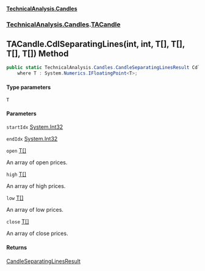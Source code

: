 #### [TechnicalAnalysis.Candles](TechnicalAnalysis.Candles.md 'TechnicalAnalysis.Candles')
### [TechnicalAnalysis.Candles](TechnicalAnalysis.Candles.md#TechnicalAnalysis.Candles 'TechnicalAnalysis.Candles').[TACandle](TACandle.md 'TechnicalAnalysis.Candles.TACandle')

## TACandle.CdlSeparatingLines<T>(int, int, T[], T[], T[], T[]) Method

```csharp
public static TechnicalAnalysis.Candles.CandleSeparatingLinesResult CdlSeparatingLines<T>(int startIdx, int endIdx, T[] open, T[] high, T[] low, T[] close)
    where T : System.Numerics.IFloatingPoint<T>;
```
#### Type parameters

<a name='TechnicalAnalysis.Candles.TACandle.CdlSeparatingLines_T_(int,int,T[],T[],T[],T[]).T'></a>

`T`
#### Parameters

<a name='TechnicalAnalysis.Candles.TACandle.CdlSeparatingLines_T_(int,int,T[],T[],T[],T[]).startIdx'></a>

`startIdx` [System.Int32](https://docs.microsoft.com/en-us/dotnet/api/System.Int32 'System.Int32')

<a name='TechnicalAnalysis.Candles.TACandle.CdlSeparatingLines_T_(int,int,T[],T[],T[],T[]).endIdx'></a>

`endIdx` [System.Int32](https://docs.microsoft.com/en-us/dotnet/api/System.Int32 'System.Int32')

<a name='TechnicalAnalysis.Candles.TACandle.CdlSeparatingLines_T_(int,int,T[],T[],T[],T[]).open'></a>

`open` [T](TACandle.CdlSeparatingLines_T_(int,int,T[],T[],T[],T[]).md#TechnicalAnalysis.Candles.TACandle.CdlSeparatingLines_T_(int,int,T[],T[],T[],T[]).T 'TechnicalAnalysis.Candles.TACandle.CdlSeparatingLines<T>(int, int, T[], T[], T[], T[]).T')[[]](https://docs.microsoft.com/en-us/dotnet/api/System.Array 'System.Array')

An array of open prices.

<a name='TechnicalAnalysis.Candles.TACandle.CdlSeparatingLines_T_(int,int,T[],T[],T[],T[]).high'></a>

`high` [T](TACandle.CdlSeparatingLines_T_(int,int,T[],T[],T[],T[]).md#TechnicalAnalysis.Candles.TACandle.CdlSeparatingLines_T_(int,int,T[],T[],T[],T[]).T 'TechnicalAnalysis.Candles.TACandle.CdlSeparatingLines<T>(int, int, T[], T[], T[], T[]).T')[[]](https://docs.microsoft.com/en-us/dotnet/api/System.Array 'System.Array')

An array of high prices.

<a name='TechnicalAnalysis.Candles.TACandle.CdlSeparatingLines_T_(int,int,T[],T[],T[],T[]).low'></a>

`low` [T](TACandle.CdlSeparatingLines_T_(int,int,T[],T[],T[],T[]).md#TechnicalAnalysis.Candles.TACandle.CdlSeparatingLines_T_(int,int,T[],T[],T[],T[]).T 'TechnicalAnalysis.Candles.TACandle.CdlSeparatingLines<T>(int, int, T[], T[], T[], T[]).T')[[]](https://docs.microsoft.com/en-us/dotnet/api/System.Array 'System.Array')

An array of low prices.

<a name='TechnicalAnalysis.Candles.TACandle.CdlSeparatingLines_T_(int,int,T[],T[],T[],T[]).close'></a>

`close` [T](TACandle.CdlSeparatingLines_T_(int,int,T[],T[],T[],T[]).md#TechnicalAnalysis.Candles.TACandle.CdlSeparatingLines_T_(int,int,T[],T[],T[],T[]).T 'TechnicalAnalysis.Candles.TACandle.CdlSeparatingLines<T>(int, int, T[], T[], T[], T[]).T')[[]](https://docs.microsoft.com/en-us/dotnet/api/System.Array 'System.Array')

An array of close prices.

#### Returns
[CandleSeparatingLinesResult](CandleSeparatingLinesResult.md 'TechnicalAnalysis.Candles.CandleSeparatingLinesResult')
